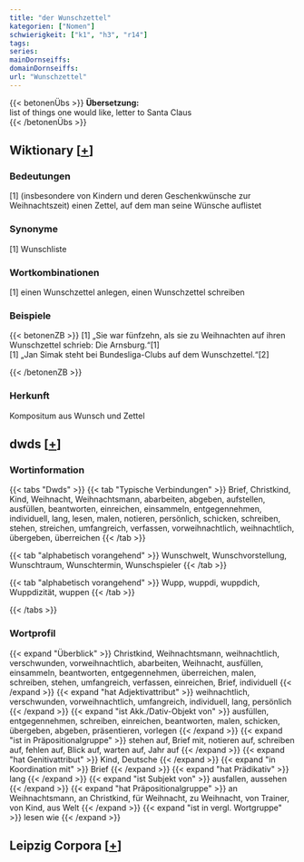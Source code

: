 ```yaml
---
title: "der Wunschzettel"
kategorien: ["Nomen"]
schwierigkeit: ["k1", "h3", "r14"]
tags:
series:
mainDornseiffs:
domainDornseiffs:
url: "Wunschzettel"
---
```


{{< betonenÜbs >}}
**Übersetzung:**  
list of things one would like, letter to Santa Claus  
{{< /betonenÜbs >}}

## Wiktionary [[+](https://de.wiktionary.org/wiki/Wunschzettel)]

### Bedeutungen
[1] (insbesondere von Kindern und deren Geschenkwünsche zur Weihnachtszeit) einen Zettel, auf dem man seine Wünsche auflistet  

### Synonyme
[1] Wunschliste  

### Wortkombinationen
[1] einen Wunschzettel anlegen, einen Wunschzettel schreiben  

### Beispiele
{{< betonenZB >}}
[1] „Sie war fünfzehn, als sie zu Weihnachten auf ihren Wunschzettel schrieb: Die Arnsburg.“[1]  
[1] „Jan Simak steht bei Bundesliga-Clubs auf dem Wunschzettel.“[2]  

{{< /betonenZB >}}
### Herkunft
Kompositum aus Wunsch und Zettel  



## dwds [[+](https://www.dwds.de/wb/Wunschzettel)]

### Wortinformation
{{< tabs "Dwds" >}}
{{< tab "Typische Verbindungen" >}}
Brief, Christkind, Kind, Weihnacht, Weihnachtsmann, abarbeiten, abgeben, aufstellen, ausfüllen, beantworten, einreichen, einsammeln, entgegennehmen, individuell, lang, lesen, malen, notieren, persönlich, schicken, schreiben, stehen, streichen, umfangreich, verfassen, vorweihnachtlich, weihnachtlich, übergeben, überreichen
{{< /tab >}}

{{< tab "alphabetisch vorangehend" >}}
Wunschwelt, Wunschvorstellung, Wunschtraum, Wunschtermin, Wunschspieler
{{< /tab >}}

{{< tab "alphabetisch vorangehend" >}}
Wupp, wuppdi, wuppdich, Wuppdizität, wuppen
{{< /tab >}}

{{< /tabs >}}

### Wortprofil
{{< expand "Überblick" >}} Christkind, Weihnachtsmann, weihnachtlich, verschwunden, vorweihnachtlich, abarbeiten, Weihnacht, ausfüllen, einsammeln, beantworten, entgegennehmen, überreichen, malen, schreiben, stehen, umfangreich, verfassen, einreichen, Brief, individuell {{< /expand >}}
{{< expand "hat Adjektivattribut" >}} weihnachtlich, verschwunden, vorweihnachtlich, umfangreich, individuell, lang, persönlich {{< /expand >}}
{{< expand "ist Akk./Dativ-Objekt von" >}} ausfüllen, entgegennehmen, schreiben, einreichen, beantworten, malen, schicken, übergeben, abgeben, präsentieren, vorlegen {{< /expand >}}
{{< expand "ist in Präpositionalgruppe" >}} stehen auf, Brief mit, notieren auf, schreiben auf, fehlen auf, Blick auf, warten auf, Jahr auf {{< /expand >}}
{{< expand "hat Genitivattribut" >}} Kind, Deutsche {{< /expand >}}
{{< expand "in Koordination mit" >}} Brief {{< /expand >}}
{{< expand "hat Prädikativ" >}} lang {{< /expand >}}
{{< expand "ist Subjekt von" >}} ausfallen, aussehen {{< /expand >}}
{{< expand "hat Präpositionalgruppe" >}} an Weihnachtsmann, an Christkind, für Weihnacht, zu Weihnacht, von Trainer, von Kind, aus Welt {{< /expand >}}
{{< expand "ist in vergl. Wortgruppe" >}} lesen wie {{< /expand >}}

## Leipzig Corpora [[+](https://corpora.uni-leipzig.de/en/res?word=Wunschzettel&corpusId=deu_newscrawl-public_2018)]

